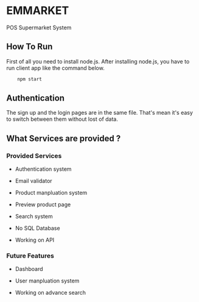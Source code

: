 # EMMARKET

POS Supermarket System
## How To Run

First of all you need to install node.js. After installing node.js, you have to run client app like the command below.
```bash
    npm start
```
## Authentication

The sign up and the login pages are in the same file. That's mean it's easy to switch between them without lost of data.

## What Services are provided ?

### Provided Services

- Authentication system
  
- Email validator
  
- Product manpluation system
  
- Preview product page
  
- Search system
  
- No SQL Database
  
- Working on API

### Future Features

- Dashboard
  
- User manpluation system
  
- Working on advance search